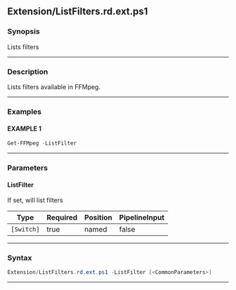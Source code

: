 
Extension/ListFilters.rd.ext.ps1
--------------------------------
### Synopsis
Lists filters

---
### Description

Lists filters available in FFMpeg.

---
### Examples
#### EXAMPLE 1
```PowerShell
Get-FFMpeg -ListFilter
```

---
### Parameters
#### **ListFilter**

If set, will list filters






|Type      |Required|Position|PipelineInput|
|----------|--------|--------|-------------|
|`[Switch]`|true    |named   |false        |



---
### Syntax
```PowerShell
Extension/ListFilters.rd.ext.ps1 -ListFilter [<CommonParameters>]
```
---




